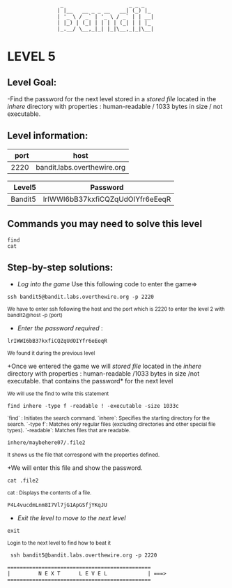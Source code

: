                      _                     _ _ _
                    | |__   __ _ _ __   __| (_) |_
                    | '_ \ / _` | '_ \ / _` | | __|
                    | |_) | (_| | | | | (_| | | |_
                    |_.__/ \__,_|_| |_|\__,_|_|\__|  



# LEVEL 5

## Level Goal:

-Find the password for the next level stored in a *stored file* located in the *inhere* directory with properties : 
                        human-readable /
                        1033 bytes in size /
                        not executable.

## Level information:

| port |             host               |
|-----:|--------------------------------|
| 2220 |  bandit.labs.overthewire.org   |

| Level5 |  Password                             |
|-------:|---------------------------------------|
| Bandit5| lrIWWI6bB37kxfiCQZqUdOIYfr6eEeqR     |

## Commands you may need to solve this level

```
find
cat

```

## Step-by-step solutions:

+ *Log into the game* 
 Use this following code to enter the game=>
```
ssh bandit5@bandit.labs.overthewire.org -p 2220
```
<sub>We have to enter ssh following the host and the port which is 2220 to enter the level 2 with bandit2@host -p (port)</sub>

+ *Enter the password required* : 
```
lrIWWI6bB37kxfiCQZqUdOIYfr6eEeqR
```

<sub>We found it during the previous level</sub>

+Once we entered the game we will *stored file* located in the *inhere* directory with properties : human-readable /1033 bytes in size /not executable. that contains the password* for the next level 


<sub>
We will use the find to write this statement 
</sub>

```
find inhere -type f -readable ! -executable -size 1033c

```

<sub>
`find` : Initiates the search command.
 `inhere`: Specifies the starting directory for the search.
`-type f`: Matches only regular files (excluding directories and other special file types).
`-readable`: Matches files that are readable.
</sub>

```
inhere/maybehere07/.file2

```
<sub>
It shows us the file that correspond with the properties defined.
</sub>

+We will enter this file and show the password.

```
cat .file2

```
<sub>
cat : Displays the contents of a file.
</sub>

``` 
P4L4vucdmLnm8I7Vl7jG1ApGSfjYKqJU

```

+ *Exit the level to move to the next level*
```
exit

```
<sub>Login to the next level to find how to beat it</sub>

```
 ssh bandit5@bandit.labs.overthewire.org -p 2220

```
```
==============================================
|         N E X T      L E V E L             | ===>
==============================================    
```
